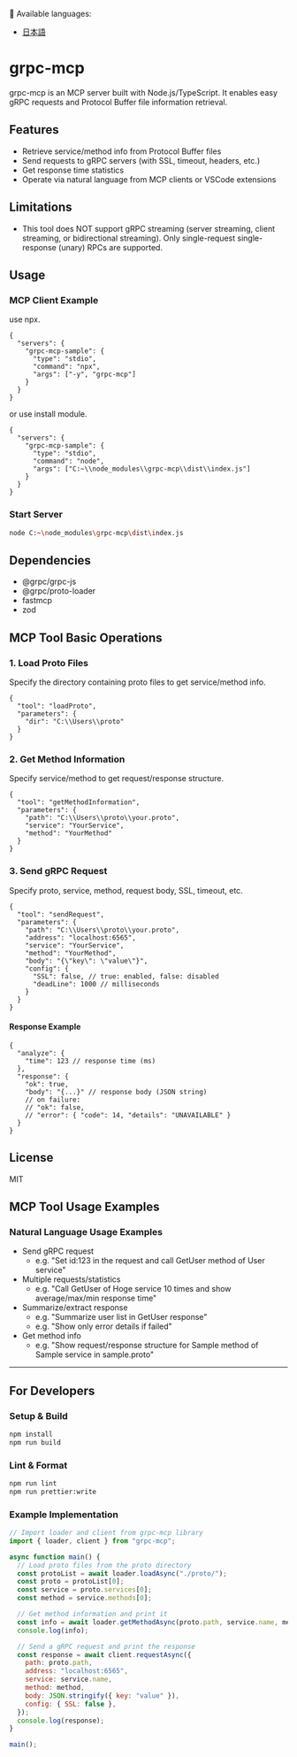 📄 Available languages:
- [日本語](https://github.com/Yuki4-dev/grpc-mcp/blob/main/README.ja.md)

# grpc-mcp

grpc-mcp is an MCP server built with Node.js/TypeScript. It enables easy gRPC requests and Protocol Buffer file information retrieval.

## Features

- Retrieve service/method info from Protocol Buffer files
- Send requests to gRPC servers (with SSL, timeout, headers, etc.)
- Get response time statistics
- Operate via natural language from MCP clients or VSCode extensions

## Limitations

- This tool does NOT support gRPC streaming (server streaming, client streaming, or bidirectional streaming).
  Only single-request single-response (unary) RPCs are supported.

## Usage

### MCP Client Example

use npx.
```jsonc
{
  "servers": {
    "grpc-mcp-sample": {
      "type": "stdio",
      "command": "npx",
      "args": ["-y", "grpc-mcp"]
    }
  }
}
```

or use install module.
```jsonc
{
  "servers": {
    "grpc-mcp-sample": {
      "type": "stdio",
      "command": "node",
      "args": ["C:~\\node_modules\\grpc-mcp\\dist\\index.js"]
    }
  }
}
```

### Start Server
```sh
node C:~\node_modules\grpc-mcp\dist\index.js
```

## Dependencies
- @grpc/grpc-js
- @grpc/proto-loader
- fastmcp
- zod

## MCP Tool Basic Operations

### 1. Load Proto Files
Specify the directory containing proto files to get service/method info.
```jsonc
{
  "tool": "loadProto",
  "parameters": {
    "dir": "C:\\Users\\proto"
  }
}
```

### 2. Get Method Information
Specify service/method to get request/response structure.
```jsonc
{
  "tool": "getMethodInformation",
  "parameters": {
    "path": "C:\\Users\\proto\\your.proto",
    "service": "YourService",
    "method": "YourMethod"
  }
}
```

### 3. Send gRPC Request
Specify proto, service, method, request body, SSL, timeout, etc.
```jsonc
{
  "tool": "sendRequest",
  "parameters": {
    "path": "C:\\Users\\proto\\your.proto",
    "address": "localhost:6565",
    "service": "YourService",
    "method": "YourMethod",
    "body": "{\"key\": \"value\"}",
    "config": {
      "SSL": false, // true: enabled, false: disabled
      "deadLine": 1000 // milliseconds
    }
  }
}
```
#### Response Example
```jsonc
{
  "analyze": {
    "time": 123 // response time (ms)
  },
  "response": {
    "ok": true,
    "body": "{...}" // response body (JSON string)
    // on failure:
    // "ok": false,
    // "error": { "code": 14, "details": "UNAVAILABLE" }
  }
}
```

## License
MIT

## MCP Tool Usage Examples

### Natural Language Usage Examples

- Send gRPC request
  - e.g. "Set id:123 in the request and call GetUser method of User service"
- Multiple requests/statistics
  - e.g. "Call GetUser of Hoge service 10 times and show average/max/min response time"
- Summarize/extract response
  - e.g. "Summarize user list in GetUser response"
  - e.g. "Show only error details if failed"
- Get method info
  - e.g. "Show request/response structure for Sample method of Sample service in sample.proto"

---

## For Developers

### Setup & Build
```sh
npm install
npm run build
```

### Lint & Format
```sh
npm run lint
npm run prettier:write
```

### Example Implementation
```javascript
// Import loader and client from grpc-mcp library
import { loader, client } from "grpc-mcp";

async function main() {
  // Load proto files from the proto directory
  const protoList = await loader.loadAsync("./proto/");
  const proto = protoList[0];
  const service = proto.services[0];
  const method = service.methods[0];

  // Get method information and print it
  const info = await loader.getMethodAsync(proto.path, service.name, method);
  console.log(info);

  // Send a gRPC request and print the response
  const response = await client.requestAsync({
    path: proto.path,
    address: "localhost:6565",
    service: service.name,
    method: method,
    body: JSON.stringify({ key: "value" }),
    config: { SSL: false },
  });
  console.log(response);
}

main();
```